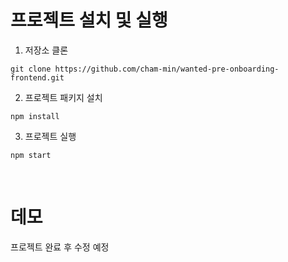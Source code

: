 # 프로젝트 설치 및 실행

1. 저장소 클론

```shell
git clone https://github.com/cham-min/wanted-pre-onboarding-frontend.git
```

2. 프로젝트 패키지 설치

```shell
npm install
```

3. 프로젝트 실행

```shell
npm start
```

<br>

# 데모

프로젝트 완료 후 수정 예정
